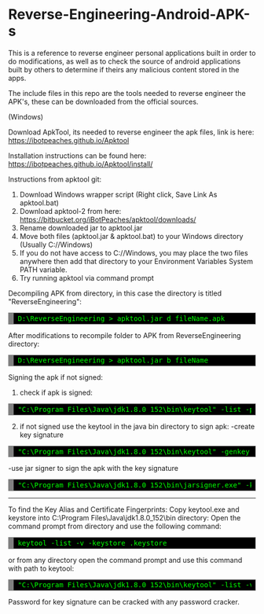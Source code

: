 # Reverse-Engineering-Android-APK-s

This is a reference to reverse engineer personal applications built in order to do modifications, as well as to check the source of android applications built by others to determine if theirs any malicious content stored in the apps.

The include files in this repo are the tools needed to reverse engineer the APK's, these can be downloaded from the official sources. 

(Windows)

Download ApkTool, its needed to reverse engineer the apk files, link is here:
https://ibotpeaches.github.io/Apktool

Installation instructions can be found here:
https://ibotpeaches.github.io/Apktool/install/

Instructions from apktool git:
1. Download Windows wrapper script (Right click, Save Link As apktool.bat)
2. Download apktool-2 from here: https://bitbucket.org/iBotPeaches/apktool/downloads/
3. Rename downloaded jar to apktool.jar
4. Move both files (apktool.jar & apktool.bat) to your Windows directory (Usually C://Windows)
5. If you do not have access to C://Windows, you may place the two files anywhere then add that directory to your Environment Variables System PATH variable.
6. Try running apktool via command prompt

Decompiling APK from directory, in this case the directory is titled "ReverseEngineering":
<div style="background: #000000; color: #00ff00; overflow: auto; width: auto; border: solid gray; border-width: .1em .1em .1em .8em; padding: .2em .6em;">
<pre style="margin: 0;">
D:\ReverseEngineering > apktool.jar d fileName.apk
</pre>
</div>


After modifications to recompile folder to APK from ReverseEngineering directory:
<div style="background: #000000; color: #00ff00; overflow: auto; width: auto; border: solid gray; border-width: .1em .1em .1em .8em; padding: .2em .6em;">
<pre style="margin: 0;">
D:\ReverseEngineering > apktool.jar b fileName
</pre>
</div>

Signing the apk if not signed:
1. check if apk is signed:
<div style="background: #000000; color: #00ff00; overflow: auto; width: auto; border: solid gray; border-width: .1em .1em .1em .8em; padding: .2em .6em;">
<pre style="margin: 0;">
"C:\Program Files\Java\jdk1.8.0_152\bin\keytool" -list -printcert -jarfile fileName.apk
</pre>
</div>

2. if not signed use the keytool in the java bin directory to sign apk:
-create key signature
<div style="background: #000000; color: #00ff00; overflow: auto; width: auto; border: solid gray; border-width: .1em .1em .1em .8em; padding: .2em .6em;">
<pre style="margin: 0;">
"C:\Program Files\Java\jdk1.8.0_152\bin\keytool" -genkey -keystore keyName.keystore -validity 1000 -alias aliasName
</pre>
</div>

-use jar signer to sign the apk with the key signature
<div style="background: #000000; color: #00ff00; overflow: auto; width: auto; border: solid gray; border-width: .1em .1em .1em .8em; padding: .2em .6em;">
<pre style="margin: 0;">
"C:\Program Files\Java\jdk1.8.0_152\bin\jarsigner.exe" -keystore keyName.keystore -verbose fileName.apk aliasName
</pre>
</div>

<hr>

To find the Key Alias and Certificate Fingerprints: 
Copy keytool.exe and keystore into C:\Program Files\Java\jdk1.8.0_152\bin directory:
Open the command prompt from directory and use the following command: 
<div style="background: #000000; color: #00ff00; overflow: auto; width: auto; border: solid gray; border-width: .1em .1em .1em .8em; padding: .2em .6em;">
<pre style="margin: 0;">
keytool -list -v -keystore <name>.keystore 
</pre>
</div>


or from any directory open the command prompt and use this command with path to keytool:
<div style="background: #000000; color: #00ff00; overflow: auto; width: auto; border: solid gray; border-width: .1em .1em .1em .8em; padding: .2em .6em;">
<pre style="margin: 0;">
"C:\Program Files\Java\jdk1.8.0_152\bin\keytool" -list -v -keystore <name>.keystore 
</pre>
</div>

Password for key signature can be cracked with any password cracker.

